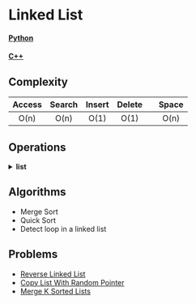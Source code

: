 # Linked List

#### [Python](https://github.com/izuminka/ds_algorithms/blob/master/linked_list/impl/singly_ll.py)
#### [C++](https://github.com/izuminka/ds_algorithms/blob/master/linked_list/impl/doubly_ll.cpp)


## Complexity
| Access  | Search | Insert | Delete | | Space |
| :---:   | :---:  | :---:  | :---:  |-| :---: |
| O(n)    | O(n)   | O(1)   | O(1)   | | O(n)  |

## Operations

<details><summary><strong>list</strong></summary><br>

- at(index) - returns item at given index
- insert(index, value) - insert value at index
- delete(index) - delete item at index
- reverse() - reverses the list
- front() - get value of front item
- push_front(value) - adds an item to the front of the list
- pop_front() - remove front item and return its value
- back() - get value of end item
- push_back(value) - adds an item at the end
- pop_back() - removes end item and returns its value
</details>

## Algorithms
- Merge Sort
- Quick Sort
- Detect loop in a linked list

## Problems
- [Reverse Linked List](https://leetcode.com/problems/reverse-linked-list/)
- [Copy List With Random Pointer](https://leetcode.com/problems/copy-list-with-random-pointer/)
- [Merge K Sorted Lists](https://leetcode.com/problems/merge-k-sorted-lists/)

</details>
